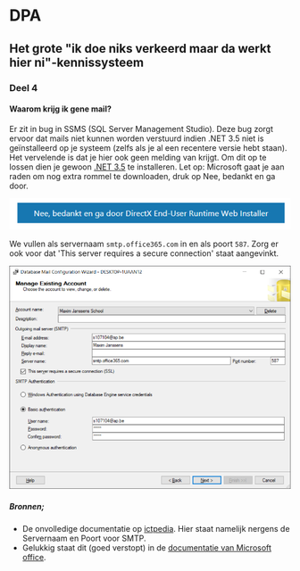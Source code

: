 # DPA
## Het grote "ik doe niks verkeerd maar da werkt hier ni"-kennissysteem
### Deel 4
#### Waarom krijg ik gene mail?
Er zit in bug in SSMS (SQL Server Management Studio). Deze bug zorgt ervoor dat mails niet kunnen worden verstuurd indien .NET 3.5 niet is geïnstalleerd op je systeem (zelfs als je al een recentere versie hebt staan). Het vervelende is dat je hier ook geen melding van krijgt. Om dit op te lossen dien je gewoon [.NET 3.5](https://www.microsoft.com/nl-be/download/details.aspx?id=21) te installeren. Let op: Microsoft gaat je aan raden om nog extra rommel te downloaden, druk op Nee, bedankt en ga door.

![nothx](afbeeldingen/neebedankt.png)

We vullen als servernaam `smtp.office365.com` in en als poort `587`. Zorg er ook voor dat 'This server requires a secure connection' staat aangevinkt.

![wizard email](afbeeldingen/dmcw.png)

##### Bronnen;
- De onvolledige documentatie op [ictpedia](https://ictpedia.ap.be/index.php/Smartphone). Hier staat namelijk nergens de Servernaam en Poort voor SMTP.
- Gelukkig staat dit (goed verstopt) in de [documentatie van Microsoft office](https://support.office.com/nl-nl/article/e-mail-instellen-onder-windows-phone-181a112a-be92-49ca-ade5-399264b3d417?ocmsassetID=HA102823194&CorrelationId=772b2ece-47b2-41b6-8385-30ef7e034551&ui=nl-NL&rs=nl-NL&ad=NL).

